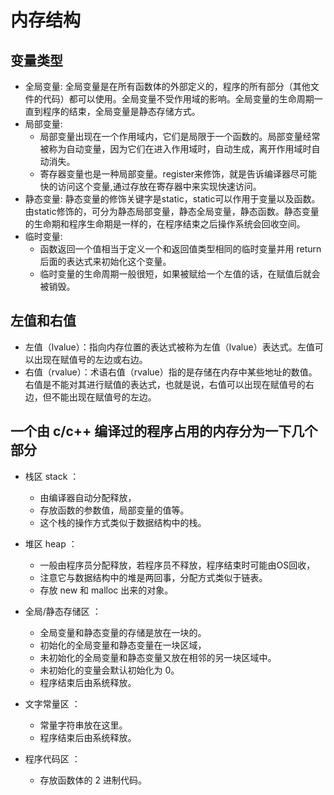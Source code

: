 # 内存结构

## 变量类型

- 全局变量: 全局变量是在所有函数体的外部定义的，程序的所有部分（其他文件的代码）都可以使用。全局变量不受作用域的影响。全局变量的生命周期一直到程序的结束，全局变量是静态存储方式。
- 局部变量: 
  - 局部变量出现在一个作用域内，它们是局限于一个函数的。局部变量经常被称为自动变量，因为它们在进入作用域时，自动生成，离开作用域时自动消失。
  - 寄存器变量也是一种局部变量。register来修饰，就是告诉编译器尽可能快的访问这个变量,通过存放在寄存器中来实现快速访问。
- 静态变量: 静态变量的修饰关键字是static，static可以作用于变量以及函数。由static修饰的，可分为静态局部变量，静态全局变量，静态函数。静态变量的生命期和程序生命期是一样的，在程序结束之后操作系统会回收空间。
- 临时变量: 
  - 函数返回一个值相当于定义一个和返回值类型相同的临时变量并用 return 后面的表达式来初始化这个变量。
  - 临时变量的生命周期一般很短，如果被赋给一个左值的话，在赋值后就会被销毁。

## 左值和右值

- 左值（lvalue）：指向内存位置的表达式被称为左值（lvalue）表达式。左值可以出现在赋值号的左边或右边。
- 右值（rvalue）：术语右值（rvalue）指的是存储在内存中某些地址的数值。右值是不能对其进行赋值的表达式，也就是说，右值可以出现在赋值号的右边，但不能出现在赋值号的左边。

## 一个由 c/c++ 编译过的程序占用的内存分为一下几个部分

- 栈区 stack ：
  - 由编译器自动分配释放，
  - 存放函数的参数值，局部变量的值等。
  - 这个栈的操作方式类似于数据结构中的栈。

- 堆区 heap ：
  - 一般由程序员分配释放，若程序员不释放，程序结束时可能由OS回收，
  - 注意它与数据结构中的堆是两回事，分配方式类似于链表。
  - 存放 new 和 malloc 出来的对象。

- 全局/静态存储区 ： 
  - 全局变量和静态变量的存储是放在一块的。
  - 初始化的全局变量和静态变量在一块区域，
  - 未初始化的全局变量和静态变量又放在相邻的另一块区域中。
  - 未初始化的变量会默认初始化为 0。
  - 程序结束后由系统释放。

- 文字常量区  ： 
  - 常量字符串放在这里。
  - 程序结束后由系统释放。

- 程序代码区 ： 
  - 存放函数体的 2 进制代码。